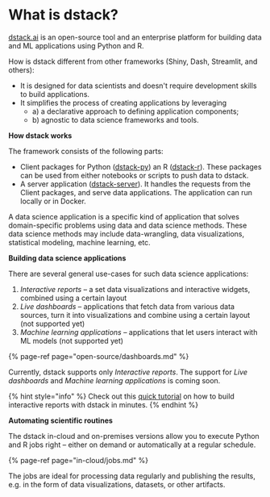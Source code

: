 # What is dstack?

[dstack.ai](https://dstack.ai) is an open-source tool and an enterprise platform for building data and ML applications using Python and R.

How is dstack different from other frameworks \(Shiny, Dash, Streamlit, and others\):

* It is designed for data scientists and doesn't require development skills to build applications.
* It simplifies the process of creating applications by leveraging 
  * a\) a declarative approach to defining application components; 
  * b\) agnostic to data science frameworks and tools.

**How dstack works**

The framework consists of the following parts:

* Client packages for Python \([dstack-py](https://github.com/dstackai/dstack-py)\) an R \([dstack-r](https://github.com/dstackai/dstack-r)\). These packages can be used from either notebooks or scripts to push data to dstack.
* A server application \([dstack-server](https://github.com/dstackai/dstack-server)\). It handles the requests from the Client packages, and serve data applications. The application can run locally or in Docker.

A data science application is a specific kind of application that solves domain-specific problems using data and data science methods. These data science methods may include data-wrangling, data visualizations, statistical modeling, machine learning, etc.

**Building data science applications**

There are several general use-cases for such data science applications:

1. _Interactive reports_ – a set data visualizations and interactive widgets, combined using a certain layout
2. _Live dashboards_ – applications that fetch data from various data sources, turn it into visualizations and combine using a certain layout \(not supported yet\)
3. _Machine learning applications_ – applications that let users interact with ML models \(not supported yet\)

{% page-ref page="open-source/dashboards.md" %}

Currently, dstack supports only _Interactive reports_. The support for _Live dashboards_ and _Machine learning applications_ is coming soon.

{% hint style="info" %}
Check out this [quick tutorial](tutorials/dashboards-tutorial.md) on how to build interactive reports with dstack in minutes.
{% endhint %}

**Automating scientific routines**

The dstack in-cloud and on-premises versions allow you to execute Python and R jobs right – either on demand or automatically at a regular schedule. 

{% page-ref page="in-cloud/jobs.md" %}

The jobs are ideal for processing data regularly and publishing the results, e.g. in the form of data visualizations, datasets, or other artifacts.



